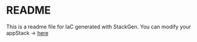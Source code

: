 # README
This is a readme file for IaC generated with StackGen.
You can modify your appStack -> [here](http://main.dev.stackgen.com/appstacks/428ceb6c-df31-4369-8c4c-c38fba25f06d)
